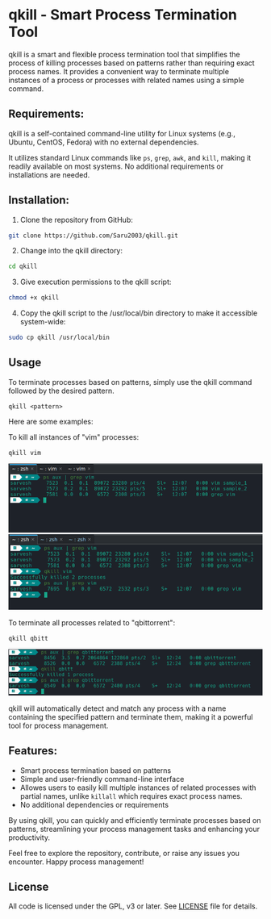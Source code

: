 
# qkill - Smart Process Termination Tool



qkill is a smart and flexible process termination tool that simplifies the process of killing processes based on patterns rather than requiring exact process names. It provides a convenient way to terminate multiple instances of a process or processes with related names using a simple command.

## Requirements:

qkill is a self-contained command-line utility for Linux systems (e.g., Ubuntu, CentOS, Fedora) with no external dependencies.

It utilizes standard Linux commands like `ps`, `grep`, `awk`, and `kill`, making it readily available on most systems. No additional requirements or installations are needed.

## Installation:

1. Clone the repository from GitHub:
```bash
git clone https://github.com/Saru2003/qkill.git
```
2. Change into the qkill directory:
```bash
cd qkill
```
3. Give execution permissions to the qkill script:
```bash
chmod +x qkill
```
4. Copy the qkill script to the /usr/local/bin directory to make it accessible system-wide:
```bash
sudo cp qkill /usr/local/bin
```

## Usage

To terminate processes based on patterns, simply use the qkill command followed by the desired pattern.
```
qkill <pattern>
```
Here are some examples:

To kill all instances of "vim" processes:
```
qkill vim
```
<img src="images/Screenshot_20230729_120739.png">
<img src="images/Screenshot_20230729_120817.png">

To terminate all processes related to "qbittorrent":
```
qkill qbitt
```

<img src="images/Screenshot_20230729_122522.png">

qkill will automatically detect and match any process with a name containing the specified pattern and terminate them, making it a powerful tool for process management.

## Features:

- Smart process termination based on patterns
- Simple and user-friendly command-line interface
- Allowes users to easily kill multiple instances of related processes with partial names, unlike `killall` which requires exact process names.
- No additional dependencies or requirements



By using qkill, you can quickly and efficiently terminate processes based on patterns, streamlining your process management tasks and enhancing your productivity.

Feel free to explore the repository, contribute, or raise any issues you encounter. Happy process management!

## License


All code is licensed under the GPL, v3 or later. See [LICENSE](https://github.com/Saru2003/qkill/blob/main/LICENSE) file for details.


